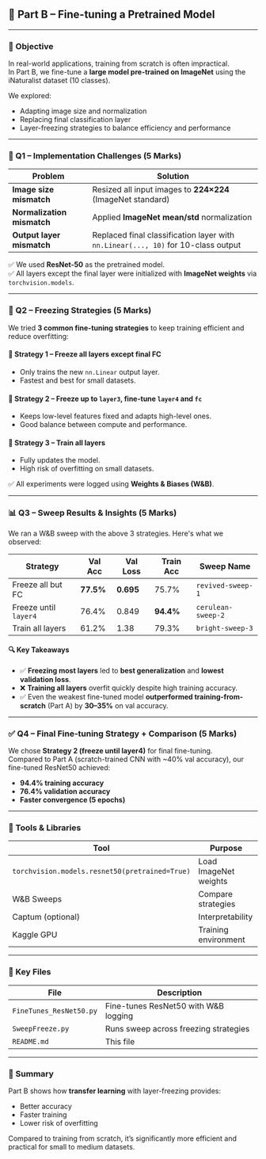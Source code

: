 ## 🧠 Part B – Fine-tuning a Pretrained Model

---

### 📌 Objective

In real-world applications, training from scratch is often impractical.  
In Part B, we fine-tune a **large model pre-trained on ImageNet** using the iNaturalist dataset (10 classes).

We explored:
- Adapting image size and normalization
- Replacing final classification layer
- Layer-freezing strategies to balance efficiency and performance

---

### 🔧 Q1 – Implementation Challenges (5 Marks)

| Problem | Solution |
|--------|----------|
| **Image size mismatch** | Resized all input images to **224×224** (ImageNet standard) |
| **Normalization mismatch** | Applied **ImageNet mean/std** normalization |
| **Output layer mismatch** | Replaced final classification layer with `nn.Linear(..., 10)` for 10-class output |

✅ We used **ResNet-50** as the pretrained model.  
✅ All layers except the final layer were initialized with **ImageNet weights** via `torchvision.models`.

---

### 🔁 Q2 – Freezing Strategies (5 Marks)

We tried **3 common fine-tuning strategies** to keep training efficient and reduce overfitting:

#### 🔹 Strategy 1 – Freeze all layers except final FC
- Only trains the new `nn.Linear` output layer.
- Fastest and best for small datasets.

#### 🔹 Strategy 2 – Freeze up to `layer3`, fine-tune `layer4` and `fc`
- Keeps low-level features fixed and adapts high-level ones.
- Good balance between compute and performance.

#### 🔹 Strategy 3 – Train all layers
- Fully updates the model.
- High risk of overfitting on small datasets.

✅ All experiments were logged using **Weights & Biases (W&B)**.

---

### 📊 Q3 – Sweep Results & Insights (5 Marks)

We ran a W&B sweep with the above 3 strategies. Here's what we observed:

| Strategy | Val Acc | Val Loss | Train Acc | Sweep Name |
|----------|---------|----------|-----------|------------|
| Freeze all but FC      | **77.5%** | **0.695**  | 75.7%     | `revived-sweep-1` |
| Freeze until `layer4`  | 76.4%     | 0.849     | **94.4%** | `cerulean-sweep-2` |
| Train all layers       | 61.2%     | 1.38      | 79.3%     | `bright-sweep-3` |

#### 🔍 Key Takeaways

- ✅ **Freezing most layers** led to **best generalization** and **lowest validation loss**.
- ❌ **Training all layers** overfit quickly despite high training accuracy.
- ✅ Even the weakest fine-tuned model **outperformed training-from-scratch** (Part A) by **30–35%** on val accuracy.

---

### ✅ Q4 – Final Fine-tuning Strategy + Comparison (5 Marks)

We chose **Strategy 2 (freeze until layer4)** for final fine-tuning.  
Compared to Part A (scratch-trained CNN with ~40% val accuracy), our fine-tuned ResNet50 achieved:

- **94.4% training accuracy**
- **76.4% validation accuracy**
- **Faster convergence (5 epochs)**

---

### 🧪 Tools & Libraries

| Tool | Purpose |
|------|---------|
| `torchvision.models.resnet50(pretrained=True)` | Load ImageNet weights |
| W&B Sweeps | Compare strategies |
| Captum (optional) | Interpretability |
| Kaggle GPU | Training environment |

---

### 🔗 Key Files

| File | Description |
|------|-------------|
| `FineTunes_ResNet50.py` | Fine-tunes ResNet50 with W&B logging |
| `SweepFreeze.py` | Runs sweep across freezing strategies |
| `README.md` | This file |

---

### 🏁 Summary

Part B shows how **transfer learning** with layer-freezing provides:
- Better accuracy
- Faster training
- Lower risk of overfitting

Compared to training from scratch, it’s significantly more efficient and practical for small to medium datasets.
